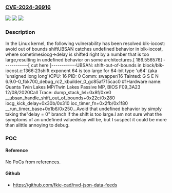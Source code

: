 ### [CVE-2024-36916](https://cve.mitre.org/cgi-bin/cvename.cgi?name=CVE-2024-36916)
![](https://img.shields.io/static/v1?label=Product&message=Linux&color=blue)
![](https://img.shields.io/static/v1?label=Version&message=1da177e4c3f4%3C%2062accf6c1d7b%20&color=brighgreen)
![](https://img.shields.io/static/v1?label=Vulnerability&message=n%2Fa&color=brighgreen)

### Description

In the Linux kernel, the following vulnerability has been resolved:blk-iocost: avoid out of bounds shiftUBSAN catches undefined behavior in blk-iocost, where sometimesiocg->delay is shifted right by a number that is too large,resulting in undefined behavior on some architectures.[  186.556576] ------------[ cut here ]------------UBSAN: shift-out-of-bounds in block/blk-iocost.c:1366:23shift exponent 64 is too large for 64-bit type 'u64' (aka 'unsigned long long')CPU: 16 PID: 0 Comm: swapper/16 Tainted: G S          E    N 6.9.0-0_fbk700_debug_rc2_kbuilder_0_gc85af715cac0 #1Hardware name: Quanta Twin Lakes MP/Twin Lakes Passive MP, BIOS F09_3A23 12/08/2020Call Trace: <IRQ> dump_stack_lvl+0x8f/0xe0 __ubsan_handle_shift_out_of_bounds+0x22c/0x280 iocg_kick_delay+0x30b/0x310 ioc_timer_fn+0x2fb/0x1f80 __run_timer_base+0x1b6/0x250...Avoid that undefined behavior by simply taking the"delay = 0" branch if the shift is too large.I am not sure what the symptoms of an undefined valuedelay will be, but I suspect it could be more than alittle annoying to debug.

### POC

#### Reference
No PoCs from references.

#### Github
- https://github.com/fkie-cad/nvd-json-data-feeds

